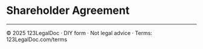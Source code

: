 # Shareholder Agreement

---
© 2025 123LegalDoc · DIY form · Not legal advice · Terms: 123LegalDoc.com/terms
